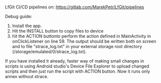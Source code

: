 LfGit
CI/CD pipelines on: https://gitlab.com/MarekPetr/LfGit/pipelines

Debug guide:
1) Install the app.
2) Hit the INSTALL button to copy files to device
3) hit the ACTION buttonto perform the action defined in MainActivity in onClickListener on line 59.
The output should be written both on screen and to file "strace_log.txt" in your external storage root directory (/storage/emulated/0/strace_log.txt).

If you have installed it already, faster way of making small changes in scripts is using Android studio's Device File Explorer to upload changed scripts and then just run the script with ACTION button. Now it runs only annex without strace. 
